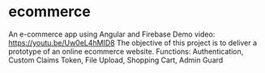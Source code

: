 # ecommerce
An e-commerce app using Angular and Firebase
Demo video: https://youtu.be/Uw0eL4hMID8
The objective of this project is to deliver a prototype of an online ecommerce website.
Functions: Authentication, Custom Claims Token, File Upload, Shopping Cart, Admin Guard
